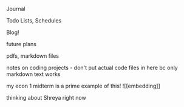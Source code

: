 Journal

Todo Lists, Schedules

Blog!

future plans





pdfs, markdown files

notes on coding projects - don't put actual code files in here bc only markdown text works


my econ 1 midterm is a prime example of this!
![[embedding]]



thinking about Shreya right now
